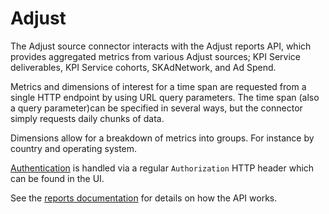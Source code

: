 # Adjust

The Adjust source connector interacts with the Adjust reports API, which provides aggregated metrics
from various Adjust sources; KPI Service deliverables, KPI Service cohorts, SKAdNetwork, and Ad
Spend.

Metrics and dimensions of interest for a time span are requested from a single HTTP endpoint by
using URL query parameters. The time span (also a query parameter)can be specified in several ways,
but the connector simply requests daily chunks of data.

Dimensions allow for a breakdown of metrics into groups. For instance by country and operating
system.

[Authentication](https://help.adjust.com/en/article/report-service-api-authentication) is handled
via a regular `Authorization` HTTP header which can be found in the UI.

See the [reports documentation](https://help.adjust.com/en/article/reports-endpoint) for details on
how the API works.
